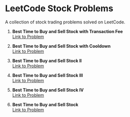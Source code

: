 # LeetCode Stock Problems

A collection of stock trading problems solved on LeetCode.

1. **Best Time to Buy and Sell Stock with Transaction Fee**  
   [Link to Problem](https://leetcode.com/problems/best-time-to-buy-and-sell-stock-with-transaction-fee/)

2. **Best Time to Buy and Sell Stock with Cooldown**  
   [Link to Problem](https://leetcode.com/problems/best-time-to-buy-and-sell-stock-with-cooldown/)

3. **Best Time to Buy and Sell Stock II**  
   [Link to Problem](https://leetcode.com/problems/best-time-to-buy-and-sell-stock-ii/)

4. **Best Time to Buy and Sell Stock III**  
   [Link to Problem](https://leetcode.com/problems/best-time-to-buy-and-sell-stock-iii/)

5. **Best Time to Buy and Sell Stock IV**  
   [Link to Problem](https://leetcode.com/problems/best-time-to-buy-and-sell-stock-iv/)

6. **Best Time to Buy and Sell Stock**  
   [Link to Problem](https://leetcode.com/problems/best-time-to-buy-and-sell-stock/)
